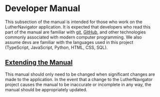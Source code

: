 # Developer Manual

This subsection of the manual is intended for those who work on the LutherNavigator application. It is expected that developers who read this part of the manual are familiar with [git](https://git-scm.com/), [GitHub](https://github.com/), and other technologies commonly associated with modern computer programming. We also assume devs are familiar with the languages used in this project (TypeScript, JavaScript, Python, HTML, CSS, SQL).

## [Extending the Manual](/dev/manual)

This manual should only need to be changed when significant changes are made to the application. In the event that a change to the LutherNavigator project causes the manual to be inaccurate or incomplete in any way, the manual should be appropriately updated.
